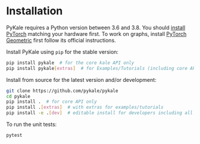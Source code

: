 # Installation

PyKale requires a Python version between 3.6 and 3.8. You should [install PyTorch](https://pytorch.org/get-started/locally/) matching your hardware first. To work on graphs, install [PyTorch Geometric](https://github.com/rusty1s/pytorch_geometric) first follow its official instructions.

Install PyKale using `pip` for the stable version:

```bash
pip install pykale  # for the core kale API only
pip install pykale[extras]  # for Examples/Tutorials (including core API)
```

Install from source for the latest version and/or development:

```sh
git clone https://github.com/pykale/pykale
cd pykale
pip install .  # for core API only
pip install .[extras]  # with extras for examples/tutorials
pip install -e .[dev]  # editable install for developers including all dependencies
```

To run the unit tests:

```bash
pytest
```
